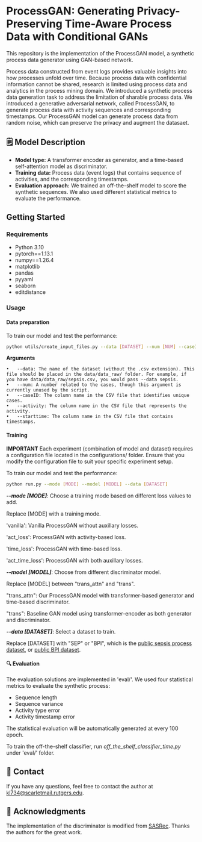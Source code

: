 # ProcessGAN: Generating Privacy-Preserving Time-Aware Process Data with Conditional GANs 
This repository is the implementation of the ProcessGAN model, a synthetic process data generator using GAN-based network. 

Process data constructed from event logs provides valuable insights into how processes unfold over time. 
Because process data with confidential information cannot be shared, 
research is limited using process data and analytics in the process mining domain. 
We introduced a synthetic process data generation task to address the limitation of sharable process data. 
We introduced a generative adversarial network, called ProcessGAN, 
to generate process data with activity sequences and corresponding timestamps. 
Our ProcessGAN model can generate process data from random noise, which can preserve the privacy and augment the datasaet.

## 🗒 Model Description
- **Model type:** A transformer encoder as generator, and a time-based self-attention model as discriminator.
- **Training data:** Process data (event logs) that contains sequence of activities, and the corresponding timestamps.
- **Evaluation approach:** We trained an off-the-shelf model to score the synthetic sequences. We also used different statistical metrics to evaluate the performance.

## Getting Started

### Requirements
* Python 3.10
* pytorch==1.13.1
* numpy==1.26.4
* matplotlib
* pandas
* pyyaml
* seaborn
* editdistance

### Usage

#### Data preparation 
To train our model and test the performance:
```bash
python utils/create_input_files.py --data [DATASET] --num [NUM] --caseID [CASE ID] --activity [ACTIVITY] --starttime [TIMESTAMP]
```
**Arguments**

	•	--data: The name of the dataset (without the .csv extension). This file should be placed in the data/data_raw/ folder. For example, if you have data/data_raw/sepsis.csv, you would pass --data sepsis.
	•	--num: A number related to the cases, though this argument is currently unused by the script.
	•	--caseID: The column name in the CSV file that identifies unique cases.
	•	--activity: The column name in the CSV file that represents the activity.
	•	--starttime: The column name in the CSV file that contains timestamps.


#### Training 
**IMPORTANT**  Each experiment (combination of model and dataset) requires a configuration file located in the configurations/ folder. Ensure that you modify the configuration file to suit your specific experiment setup.

To train our model and test the performance:
```bash
python run.py --mode [MODE] --model [MODEL] --data [DATASET]
```
_**--mode [MODE]**_: Choose a training mode based on different loss values to add.

Replace [MODE] with a training mode. 

'vanilla': Vanilla ProcessGAN without auxillary losses.

'act_loss': ProcessGAN with activity-based loss.

'time_loss': ProcessGAN with time-based loss.

'act_time_loss': ProcessGAN with both auxillary losses.

_**--model [MODEL]**_: Choose from different discriminator model.

Replace [MODEL] between "trans_attn" and "trans".

"trans_attn": Our ProcessGAN model with transformer-based generator and time-based discriminator.

"trans": Baseline GAN model using transformer-encoder as both generator and discriminator.

_**--data [DATASET]**_: Select a dataset to train.

Replace [DATASET] with "SEP" or "BPI", which is the [public sepsis process dataset](https://data.4tu.nl/articles/dataset/Sepsis_Cases_-_Event_Log/12707639), or [public BPI dataset](https://data.4tu.nl/articles/dataset/BPI_Challenge_2012/12689204).

#### 🔍 Evaluation

The evaluation solutions are implemented in 'eval/'. We used four statistical metrics to evaluate the synthetic process:
- Sequence length
- Sequence variance 
- Activity type error
- Activity timestamp error

The statistical evaluation will be automatically generated at every 100 epoch.

To train the off-the-shelf classifier, run _off_the_shelf_classifier_time.py_ under 'eval/' folder.

## 📩 Contact
If you have any questions, feel free to contact the author at kl734@scarletmail.rutgers.edu.

## 📝 Acknowledgments
The implementation of the discriminator is modified from [SASRec](https://github.com/JiachengLi1995/TiSASRec). Thanks the authors for the great work.